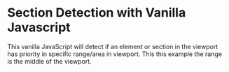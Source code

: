 # Section Detection with Vanilla Javascript 

This vanilla JavaScript will detect if an element or section in the viewport has priority in specific range/area in viewport.  This this example the range is the middle of the viewport. 

